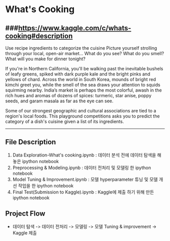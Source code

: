 # What's Cooking
###https://www.kaggle.com/c/whats-cooking#description
---
Use recipe ingredients to categorize the cuisine
Picture yourself strolling through your local, open-air market... What do you see? What do you smell? What will you make for dinner tonight?

If you're in Northern California, you'll be walking past the inevitable bushels of leafy greens, spiked with dark purple kale and the bright pinks and yellows of chard. Across the world in South Korea, mounds of bright red kimchi greet you, while the smell of the sea draws your attention to squids squirming nearby. India’s market is perhaps the most colorful, awash in the rich hues and aromas of dozens of spices: turmeric, star anise, poppy seeds, and garam masala as far as the eye can see.

Some of our strongest geographic and cultural associations are tied to a region's local foods. This playground competitions asks you to predict the category of a dish's cuisine given a list of its ingredients. 

---

## File Description
1. Data Exploration-What's cooking.ipynb : 데이터 분석 전에 데이터 탐색을 해 놓은 ipython notebook
2. Preprocessing & Modeling.ipynb	: 데이터 전처리 및 모델링 한 ipython notebook
3. Model Tuning & Improvement.ipynb	: 모델 hyperparameter 튜닝 및 모델 개선 작업을 한 ipython notebook
4. Final Test(Submission to Kaggle).ipynb : Kaggle에 제출 하기 위해 만든 ipython notebook

## Project Flow

* 데이터 탐색 -> 데이터 전처리 -> 모델링 -> 모델 Tuning & improvement -> Kaggle 제출
